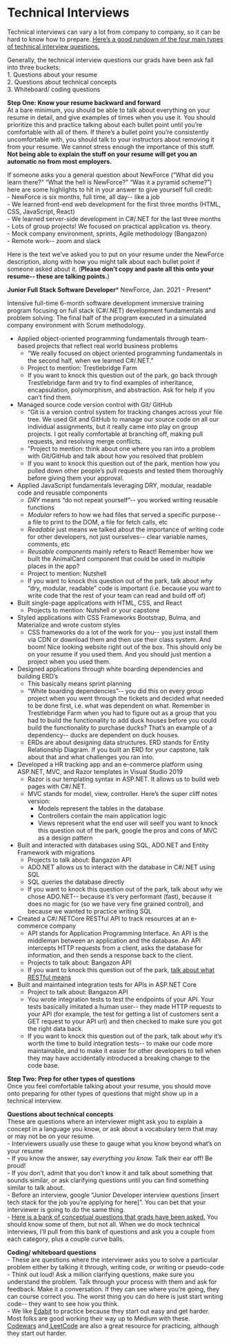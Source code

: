 # Technical Interviews

Technical interviews can vary a lot from company to company, so it can be hard to know how to prepare. [Here’s a good rundown of the four main types of technical interview questions.](https://medium.com/@sax1johno/the-four-categories-of-technical-interview-question-and-how-to-ace-them-2c96678cdf79) 

Generally, the technical interview questions our grads have been ask fall into three buckets: <br>	1. Questions about your resume <br>	2. Questions about technical concepts <br>	3. Whiteboard/ coding questions

**Step One: Know your resume backward and forward**<br>At a bare minimum, you should be able to talk about everything on your resume in detail, and give examples of times when you use it. You should prioritize this and practice talking about each bullet point until you’re comfortable with all of them. If there’s a bullet point you’re consistently uncomfortable with, you should talk to your instructors about removing it from your resume. We cannot stress enough the importance of this stuff. **Not being able to explain the stuff on your resume will get you an automatic no from most employers.** 

If someone asks you a general question about NewForce (“What did you learn there?” “What the hell is NewForce?” “Was it a pyramid scheme?”) here are some highlights to hit in your answer to give yourself full credit:<br>	- NewForce is six months, full time, all day-- like a job <br>	- We learned front-end web development for the first three months (HTML, CSS, JavaScript, React)<br>	- We learned server-side development in C#/.NET for the last three months<br>	- Lots of group projects! We focused on practical application vs. theory. <br>	- Mock company environment, sprints, Agile methodology (Bangazon)<br>	- Remote work-- zoom and slack

Here is the text we’ve asked you to put on your resume under the NewForce description, along with how you might talk about each bullet point if someone asked about it. (**Please don’t copy and paste all this onto your resume-- these are talking points.**)

**Junior Full Stack Software Developer*** NewForce, Jan. 2021 - Present*

Intensive full-time 6-month software development immersive training program focusing on full stack (C#/.NET) development fundamentals and problem solving. The final half of the program executed in a simulated company environment with Scrum methodology. 

- Applied object-oriented programming fundamentals through team-based projects that reflect real world business problems
  - “We really focused on object oriented programming fundamentals in the second half, when we learned C#/.NET.”
  - Project to mention: Trestlebridge Farm
  - If you want to knock this question out of the park, go back through Trestlebridge farm and try to find examples of inheritance, encapsulation, polymorphism, and abstraction. Ask for help if you can’t find them. 
- Managed source code version control with Git/ GitHub
  - “Git is a version control system for tracking changes across your file tree. We used Git and GitHub to manage our source code on all our individual assignments, but it really came into play on group projects. I got really comfortable at branching off, making pull requests, and resolving merge conflicts.
  - ”Project to mention: think about one where you ran into a problem with Git/GitHub and talk about how you resolved that problem
  - If you want to knock this question out of the park, mention how you pulled down other people’s pull requests and tested them thoroughly before giving them your approval. 
- Applied JavaScript fundamentals leveraging DRY, modular, readable code and reusable components
  - *DRY* means “do not repeat yourself”-- you worked writing reusable functions
  - *Modular* refers to how we had files that served a specific purpose-- a file to print to the DOM, a file for fetch calls, etc
  - *Readable* just means we talked about the importance of writing code for other developers, not just ourselves-- clear variable names, comments, etc
  - *Reusable components* mainly refers to React! Remember how we built the AnimalCard component that could be used in multiple places in the app?
  - Project to mention: Nutshell
  - If you want to knock this question out of the park, talk about *why* “dry, modular, readable” code is important (i.e. because you want to write code that the rest of your team can read and build off of)
- Built single-page applications with HTML, CSS, and React
  - Projects to mention: Nutshell or your capstone 
- Styled applications with CSS Frameworks Bootstrap, Bulma, and Materialize and wrote custom styles
  - CSS frameworks do a lot of the work for you-- you just install them via CDN or download them and then use their class system. And boom! Nice looking website right out of the box. This should only be on your resume if you used them. And you should just mention a project when you used them. 
- Designed applications through white boarding dependencies and building ERD’s
  - This basically means sprint planning
  - “White boarding dependencies”-- you did this on every group project when you went through the tickets and decided what needed to be done first, i.e. what was dependent on what. Remember in Trestlebridge Farm when you had to figure out as a group that you had to build the functionality to add duck houses before you could build the functionality to purchase ducks? That’s an example of a dependency-- ducks are dependent on duck houses. 
  - ERDs are about designing data structures. ERD stands for Entity Relationship Diagram. If you built an ERD for your capstone, talk about that and what challenges you ran into. 
- Developed a HR tracking app and an e-commerce platform using ASP.NET, MVC, and Razor templates in Visual Studio 2019
  - Razor is our templating syntax in ASP.NET. It allows us to build web pages with C#/.NET.
  - MVC stands for model, view, controller. Here’s the super cliff notes version:
    - Models represent the tables in the database
    - Controllers contain the main application logic
    - Views represent what the end user will seeIf you want to knock this question out of the park, google the pros and cons of MVC as a design pattern
- Built and interacted with databases using SQL, ADO.NET and Entity Framework with migrations
  - Projects to talk about: Bangazon API
  - ADO.NET allows us to interact with the database in C#/.NET using SQL
  - SQL queries the database directly
  - If you want to knock this question out of the park, talk about *why* we chose ADO.NET-- because it’s very performant (fast), because it does no magic for (so we have very fine grained control), and because we wanted to practice writing SQL 
- Created a C#/.NETCore RESTful API to track resources at an e-commerce company
  - API stands for Application Programming Interface. An API is the middleman between an application and the database. An API intercepts HTTP requests from a client, asks the database for information, and then sends a response back to the client. 
  - Projects to talk about: Bangazon API
  - If you want to knock this question out of the park, [talk about what RESTful means ](https://medium.com/extend/what-is-rest-a-simple-explanation-for-beginners-part-1-introduction-b4a072f8740f)
- Built and maintained integration tests for APIs in ASP.NET Core
  - Project to talk about: Bangazon API
  - You wrote integration tests to test the endpoints of your API. Your tests basically imitated a human user-- they made HTTP requests to your API (for example, the test for getting a list of customers sent a GET request to your API url) and then checked to make sure you got the right data back. 
  - If you want to knock this question out of the park, talk about *why* it’s worth the time to build integration tests-- to make our code more maintainable, and to make it easier for other developers to tell when they may have accidentally introduced a breaking change to the code base. 

**Step Two: Prep for other types of questions**<br>Once you feel comfortable talking about your resume, you should move onto preparing for other types of questions that might show up in a technical interview. 

**Questions about technical concepts**<br>These are questions where an interviewer might ask you to explain a concept in a language you know, or ask about a vocabulary term that may or may not be on your resume.<br>	- Interviewers usually use these to gauge what you know beyond what’s on your resume<br>	- If you know the answer, say *everything you know.* Talk their ear off! Be proud! <br>	- If you don’t, admit that you don’t know it and talk about something that sounds similar, or ask clarifying questions until you can find something similar to talk about. <br>	- Before an interview, google “Junior Developer interview questions [insert tech stack for the job you’re applying for here]”. You can bet that your interviewer is going to do the same thing. <br>	- [Here is a bank of conceptual questions that grads have been asked.](https://docs.google.com/document/d/1cWyaOhim1_ZcSAoXibMrDUey7_jdDb-dcfgMuOCpsX4/edit) You should know some of them, but not all. When we do mock technical interviews, I’ll pull from this bank of questions and ask you a couple from each category, plus a couple curve 			balls. 

**Coding/ whiteboard questions**<br>	- These are questions where the interviewer asks you to solve a particular problem either by talking it through, writing code, or writing or pseudo-code<br>	- Think out loud! Ask a million clarifying questions, make sure you understand the problem. Talk through your process with them and ask for feedback. Make it a conversation. If they can see where you’re going, they can course correct you. The worst thing you can do here is just start writing code-- they want to see how you think.<br>- We like [Edabit](https://edabit.com/) to practice because they start out easy and get harder. Most folks are good working their way up to Medium with these. <br>[Codewars](https://www.codewars.com/) and[ LeetCode](https://leetcode.com/problemset/all/) are also a great resource for practicing, although they start out harder.



